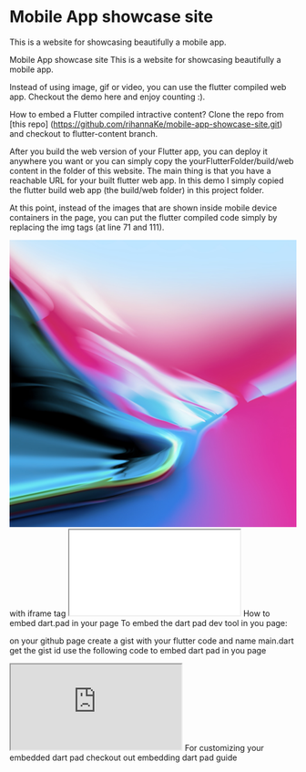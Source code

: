 # Mobile App showcase site 
This is a website for showcasing beautifully a mobile app.

Mobile App showcase site
This is a website for showcasing beautifully a mobile app.

Instead of using image, gif or video, you can use the flutter compiled web app. Checkout the demo here and enjoy counting :).

How to embed a Flutter compiled intractive content?
Clone the repo from [this repo] (https://github.com/rihannaKe/mobile-app-showcase-site.git) and checkout to flutter-content branch.

After you build the web version of your Flutter app, you can deploy it anywhere you want or you can simply copy the yourFlutterFolder/build/web content in the folder of this website. The main thing is that you have a reachable URL for your built flutter web app. In this demo I simply copied the flutter build web app (the build/web folder) in this project folder.

At this point, instead of the images that are shown inside mobile device containers in the page, you can put the flutter compiled code simply by replacing the img tags (at line 71 and 111).

  <img class="device-content" src="img/bk-device.jpg" alt="backgorund image"/>
with iframe tag

  <iframe  title="Flutte compiled web app" src="web/index.html"></iframe>
How to embed dart.pad in your page
To embed the dart pad dev tool in you page:

on your github page create a gist with your flutter code and name main.dart
get the gist id
use the following code to embed dart pad in you page
  <iframe src="https://dartpad.dev/embed-flutter.html?id=[gist_id]"></iframe>
For customizing your embedded dart pad checkout out embedding dart pad guide
